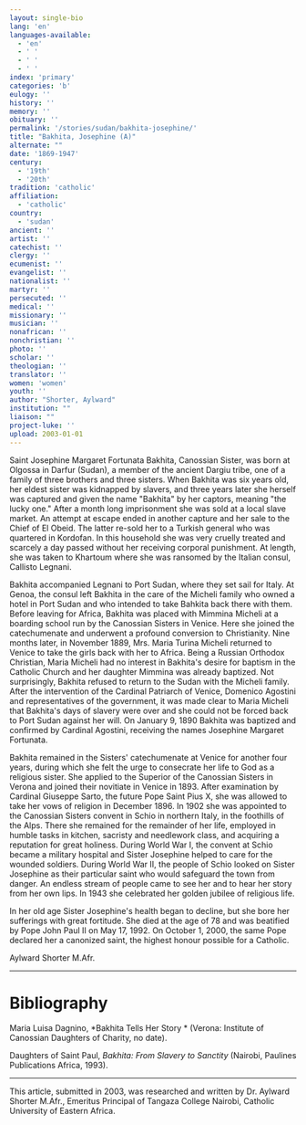 ```yaml
---
layout: single-bio
lang: 'en'
languages-available:
  - 'en'
  - ' '
  - ' '
  - ' '
index: 'primary'
categories: 'b'
eulogy: ''
history: ''
memory: ''
obituary: ''
permalink: '/stories/sudan/bakhita-josephine/'
title: "Bakhita, Josephine (A)"
alternate: ""
date: '1869-1947'
century:
  - '19th'
  - '20th'
tradition: 'catholic'
affiliation:
  - 'catholic'
country:
  - 'sudan'
ancient: ''
artist: ''
catechist: ''
clergy: ''
ecumenist: ''
evangelist: ''
nationalist: ''
martyr: ''
persecuted: ''
medical: ''
missionary: ''
musician: ''
nonafrican: ''
nonchristian: ''
photo: ''
scholar: ''
theologian: ''
translator: ''
women: 'women'
youth: ''
author: "Shorter, Aylward"
institution: ""
liaison: ""
project-luke: ''
upload: 2003-01-01
---
```




Saint Josephine Margaret Fortunata Bakhita, Canossian Sister, was born at Olgossa in Darfur (Sudan), a member of the ancient Dargiu tribe, one of a family of three brothers and three sisters. When Bakhita was six years old, her eldest sister was kidnapped by slavers, and three years later she herself was captured and given the name "Bakhita" by her captors, meaning "the lucky one." After a month long imprisonment she was sold at a local slave market. An attempt at escape ended in another capture and her sale to the Chief of El Obeid. The latter re-sold her to a Turkish general who was quartered in Kordofan. In this household she was very cruelly treated and scarcely a day passed without her receiving corporal punishment. At length, she was taken to Khartoum where she was ransomed by the Italian consul, Callisto Legnani.

Bakhita accompanied Legnani to Port Sudan, where they set sail for Italy. At Genoa, the consul left Bakhita in the care of  the Micheli family who owned a hotel in Port Sudan and who intended to take Bahkita back there with them. Before leaving for Africa, Bakhita was placed with Mimmina Micheli at a boarding school run by the Canossian Sisters in Venice. Here she joined the catechumenate and underwent a profound conversion to Christianity. Nine months later, in November 1889, Mrs. Maria Turina Micheli returned to Venice to take the girls back with her to Africa. Being a Russian Orthodox Christian, Maria Micheli had no interest in Bakhita's desire for baptism in the Catholic Church and her daughter Mimmina was already baptized. Not surprisingly, Bakhita refused to return to the Sudan with the Micheli family. After the intervention of the Cardinal Patriarch of Venice, Domenico Agostini and representatives of  the government, it was made clear to Maria Micheli that Bakhita's days of slavery were over and she could not be forced back to Port Sudan against her will. On January 9, 1890 Bakhita was baptized and confirmed by Cardinal Agostini, receiving the names Josephine Margaret Fortunata.

Bakhita remained in the Sisters' catechumenate at Venice for another four years, during which she felt the urge to consecrate her life to God as a religious sister. She applied to the Superior of the Canossian Sisters in Verona and joined their novitiate in Venice in 1893. After examination by Cardinal Giuseppe Sarto, the future Pope Saint Pius X, she was allowed to take her vows of religion in December 1896. In 1902 she was appointed to the Canossian Sisters convent in Schio in northern Italy, in the foothills of the Alps. There she remained for the remainder of her life, employed in humble tasks in kitchen, sacristy and needlework class, and acquiring a reputation for great holiness. During World War I, the convent at Schio became a military hospital and Sister Josephine helped to care for the wounded soldiers. During World War II, the people of Schio looked on Sister Josephine as their particular saint who would safeguard the town from danger. An endless stream of people came to see her and to hear her story from her own lips. In 1943 she celebrated her golden jubilee of  religious life.

In her old age Sister Josephine's health began to decline, but she bore her sufferings with great fortitude. She died at the age of 78 and was beatified by Pope John Paul II on May 17, 1992. On October 1, 2000, the same Pope declared her a canonized saint, the highest honour possible for a Catholic.

Aylward Shorter M.Afr.

---

# Bibliography

Maria Luisa Dagnino,  *Bakhita Tells Her Story * (Verona: Institute of Canossian Daughters of Charity, no date).

Daughters of Saint Paul, *Bakhita: From Slavery to Sanctity* (Nairobi, Paulines Publications Africa,  1993).

---

This article, submitted in 2003, was researched and written by Dr. Aylward Shorter M.Afr., Emeritus Principal of Tangaza College Nairobi, Catholic University of Eastern Africa.
